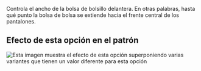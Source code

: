 Controla el ancho de la bolsa de bolsillo delantera. En otras palabras, hasta qué punto la bolsa de bolsa se extiende hacia el frente central de los pantalones.

## Efecto de esta opción en el patrón

![Esta imagen muestra el efecto de esta opción superponiendo varias variantes que tienen un valor diferente para esta opción](charlie\_frontpocketwidth\_sample.svg "Efecto de esta opción en el patrón")
